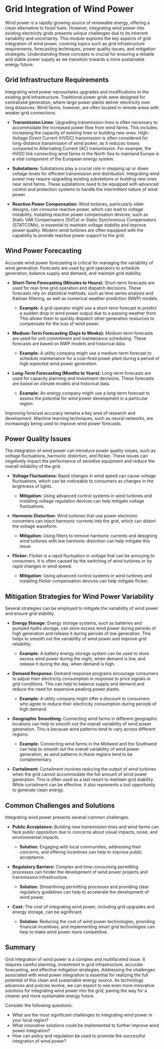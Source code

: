 # Grid Integration of Wind Power

Wind power is a rapidly growing source of renewable energy, offering a clean alternative to fossil fuels. However, integrating wind power into existing electricity grids presents unique challenges due to its inherent variability and uncertainty. This module explores the key aspects of grid integration of wind power, covering topics such as grid infrastructure requirements, forecasting techniques, power quality issues, and mitigation strategies. Understanding these concepts is crucial for ensuring a reliable and stable power supply as we transition towards a more sustainable energy future.

## Grid Infrastructure Requirements

Integrating wind power necessitates upgrades and modifications to the existing grid infrastructure. Traditional power grids were designed for centralized generation, where large power plants deliver electricity over long distances. Wind farms, however, are often located in remote areas with weaker grid connections.

*   **Transmission Lines:** Upgrading transmission lines is often necessary to accommodate the increased power flow from wind farms. This includes increasing the capacity of existing lines or building new ones. High-Voltage Direct Current (HVDC) transmission is often considered for long-distance transmission of wind power, as it reduces losses compared to Alternating Current (AC) transmission. For example, the HVDC link connecting wind farms in the North Sea to mainland Europe is a vital component of the European energy system.

*   **Substations:** Substations play a crucial role in stepping up or down voltage levels for efficient transmission and distribution. Integrating wind power may require upgrading existing substations or building new ones near wind farms. These substations need to be equipped with advanced control and protection systems to handle the intermittent nature of wind power.

*   **Reactive Power Compensation:** Wind turbines, particularly older designs, can consume reactive power, which can lead to voltage instability. Installing reactive power compensation devices, such as Static VAR Compensators (SVCs) or Static Synchronous Compensators (STATCOMs), is essential to maintain voltage stability and improve power quality. Modern wind turbines are often equipped with the capability to provide reactive power support to the grid.

## Wind Power Forecasting

Accurate wind power forecasting is critical for managing the variability of wind generation. Forecasts are used by grid operators to schedule generation, balance supply and demand, and maintain grid stability.

*   **Short-Term Forecasting (Minutes to Hours):** Short-term forecasts are used for real-time grid operation and dispatch decisions. These forecasts rely on statistical methods, such as time series analysis and Kalman filtering, as well as numerical weather prediction (NWP) models.
    *   **Example:** A grid operator might use a short-term forecast to predict a sudden drop in wind power output due to a passing weather front. This allows them to quickly dispatch other generation resources to compensate for the loss of wind power.

*   **Medium-Term Forecasting (Days to Weeks):** Medium-term forecasts are used for unit commitment and maintenance scheduling. These forecasts are based on NWP models and historical data.
    *   **Example:** A utility company might use a medium-term forecast to schedule maintenance for a coal-fired power plant during a period of high expected wind power generation.

*   **Long-Term Forecasting (Months to Years):** Long-term forecasts are used for capacity planning and investment decisions. These forecasts are based on climate models and historical data.
    *   **Example:** An energy company might use a long-term forecast to assess the potential for wind power development in a particular region.

Improving forecast accuracy remains a key area of research and development. Machine learning techniques, such as neural networks, are increasingly being used to improve wind power forecasts.

## Power Quality Issues

The integration of wind power can introduce power quality issues, such as voltage fluctuations, harmonic distortion, and flicker. These issues can negatively impact the performance of sensitive equipment and reduce the overall reliability of the grid.

*   **Voltage Fluctuations:** Rapid changes in wind speed can cause voltage fluctuations, which can be noticeable to consumers as changes in the brightness of lights.
    *   **Mitigation:** Using advanced control systems in wind turbines and installing voltage regulation devices can help mitigate voltage fluctuations.

*   **Harmonic Distortion:** Wind turbines that use power electronic converters can inject harmonic currents into the grid, which can distort the voltage waveform.
    *   **Mitigation:** Using filters to remove harmonic currents and designing wind turbines with low harmonic distortion can help mitigate this issue.

*   **Flicker:** Flicker is a rapid fluctuation in voltage that can be annoying to consumers. It is often caused by the switching of wind turbines or by rapid changes in wind speed.
    *   **Mitigation:** Using advanced control systems in wind turbines and installing flicker compensation devices can help mitigate flicker.

## Mitigation Strategies for Wind Power Variability

Several strategies can be employed to mitigate the variability of wind power and ensure grid stability.

*   **Energy Storage:** Energy storage systems, such as batteries and pumped hydro storage, can store excess wind power during periods of high generation and release it during periods of low generation. This helps to smooth out the variability of wind power and improve grid reliability.
    *   **Example:** A battery energy storage system can be used to store excess wind power during the night, when demand is low, and release it during the day, when demand is high.

*   **Demand Response:** Demand response programs encourage consumers to adjust their electricity consumption in response to price signals or grid conditions. This can help to balance supply and demand and reduce the need for expensive peaking power plants.
    *   **Example:** A utility company might offer a discount to consumers who agree to reduce their electricity consumption during periods of high demand.

*   **Geographic Smoothing:** Connecting wind farms in different geographic locations can help to smooth out the overall variability of wind power generation. This is because wind patterns tend to vary across different regions.
    *   **Example:** Connecting wind farms in the Midwest and the Southwest can help to smooth out the overall variability of wind power generation, as wind patterns in these regions tend to be complementary.

*   **Curtailment:** Curtailment involves reducing the output of wind turbines when the grid cannot accommodate the full amount of wind power generation. This is often used as a last resort to maintain grid stability. While curtailment can be effective, it also represents a lost opportunity to generate clean energy.

## Common Challenges and Solutions

Integrating wind power presents several common challenges.

*   **Public Acceptance:** Building new transmission lines and wind farms can face public opposition due to concerns about visual impacts, noise, and environmental impacts.
    *   **Solution:** Engaging with local communities, addressing their concerns, and offering incentives can help to improve public acceptance.

*   **Regulatory Barriers:** Complex and time-consuming permitting processes can hinder the development of wind power projects and transmission infrastructure.
    *   **Solution:** Streamlining permitting processes and providing clear regulatory guidelines can help to accelerate the development of wind power.

*   **Cost:** The cost of integrating wind power, including grid upgrades and energy storage, can be significant.
    *   **Solution:** Reducing the cost of wind power technologies, providing financial incentives, and implementing smart grid technologies can help to make wind power more competitive.

## Summary

Grid integration of wind power is a complex and multifaceted issue. It requires careful planning, investment in grid infrastructure, accurate forecasting, and effective mitigation strategies. Addressing the challenges associated with wind power integration is essential for realizing the full potential of this clean and sustainable energy source. As technology advances and policies evolve, we can expect to see even more innovative solutions for integrating wind power into the grid, paving the way for a cleaner and more sustainable energy future.

Consider the following questions:

*   What are the most significant challenges to integrating wind power in your local region?
*   What innovative solutions could be implemented to further improve wind power integration?
*   How can policy and regulation be used to promote the successful integration of wind power?